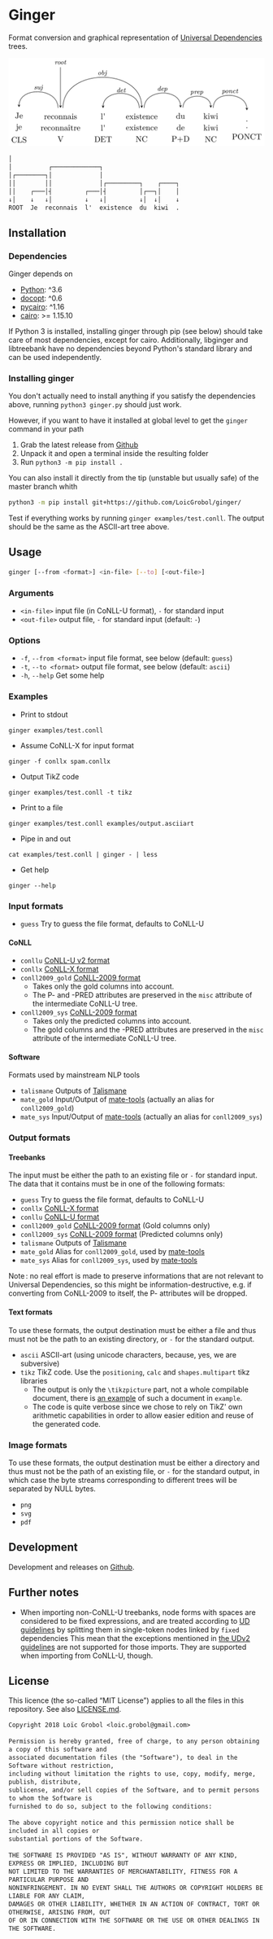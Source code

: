 Ginger
======

Format conversion and graphical representation of [Universal Dependencies](http://universaldependencies.org) trees.

![2d graphical representation](doc/tree.png)

```
│
│          ┌─────────────┐
│┌────────┐│             │
││        ││             │┌─────────┐    ┌────┐
││    ┌───│┤         ┌───│┤         │┌──┐│    │
↓│    ↓   ↓│         ↓   ↓│         ↓│  ↓│    ↓
ROOT  Je  reconnais  l'  existence  du  kiwi  .
```

## Installation
### Dependencies
Ginger depends on

  - [Python](https://www.python.org/): ^3.6
  - [docopt](http://docopt.org/): ^0.6
  - [pycairo](https://github.com/pygobject/pycairo): ^1.16
  - [cairo](https://www.cairographics.org/): >= 1.15.10

If Python 3 is installed, installing ginger through pip (see below) should take care of most dependencies, except for cairo.
Additionally, libginger and libtreebank have no dependencies beyond Python's standard library and can be used independently.

### Installing ginger
You don't actually need to install anything if you satisfy the dependencies above, running `python3 ginger.py` should just work.

However, if you want to have it installed at global level to get the `ginger` command in your path

  1. Grab the latest release from [Github](https://github.com/LoicGrobol/ginger/releases/latest)
  2. Unpack it and open a terminal inside the resulting folder
  3. Run `python3 -m pip install .`

You can also install it directly from the tip (unstable but usually safe) of the master branch whith
```bash
python3 -m pip install git+https://github.com/LoicGrobol/ginger/
```

Test if everything works by running `ginger examples/test.conll`.
The output should be the same as the ASCII-art tree above.


## Usage
```bash
ginger [--from <format>] <in-file> [--to] [<out-file>]
```

### Arguments
  - `<in-file>`   input file (in CoNLL-U format), `-` for standard input
  - `<out-file>`  output file, `-` for standard input (default: `-`)

### Options
  - `-f`, `--from <format>` input file format, see below (default: `guess`)
  - `-t`, `--to <format>`   output file format, see below (default: `ascii`)
  - `-h`, `--help` Get some help

### Examples
  - Print to stdout
  ```
  ginger examples/test.conll
  ```
  - Assume CoNLL-X for input format
  ```
  ginger -f conllx spam.conllx
  ```
  - Output TikZ code
  ```
  ginger examples/test.conll -t tikz
  ```
  - Print to a file
  ```
  ginger examples/test.conll examples/output.asciiart
  ```
  - Pipe in and out
  ```
  cat examples/test.conll | ginger - | less
  ```
  - Get help
  ```
  ginger --help
  ```

### Input formats
  - `guess` Try to guess the file format, defaults to CoNLL-U

#### CoNLL
  - `conllu` [CoNLL-U v2 format](http://universaldependencies.org/format.html)
  - `conllx` [CoNLL-X format](https://web.archive.org/web/20160814191537/http://ilk.uvt.nl:80/conll/)
  - `conll2009_gold`  [CoNLL-2009 format](http://ufal.mff.cuni.cz/conll2009-st/task-description.html)
    - Takes only the gold columns into account.
    - The P- and -PRED attributes are preserved in the `misc` attribute of the
      intermediate CoNLL-U tree.
  - `conll2009_sys`  [CoNLL-2009 format](http://ufal.mff.cuni.cz/conll2009-st/task-description.html)
    - Takes only the predicted columns into account.
    - The gold columns and the -PRED attributes are preserved in the `misc` attribute of the
      intermediate CoNLL-U tree.

#### Software
Formats used by mainstream NLP tools

  - `talismane`  Outputs of [Talismane](http://redac.univ-tlse2.fr/applications/talismane/talismane_en.html)
  - `mate_gold` Input/Output of [mate-tools](http://www.ims.uni-stuttgart.de/forschung/ressourcen/werkzeuge/matetools.en.html) (actually an alias for `conll2009_gold`)
  - `mate_sys` Input/Output of [mate-tools](http://www.ims.uni-stuttgart.de/forschung/ressourcen/werkzeuge/matetools.en.html) (actually an alias for `conll2009_sys`)

### Output formats
#### Treebanks
The input must be either the path to an existing file or `-` for standard input. The data that
it contains must be in one of the following formats:

  - `guess`           Try to guess the file format, defaults to CoNLL-U
  - `conllx`          [CoNLL-X format][2]
  - `conllu`          [CoNLL-U format][3]
  - `conll2009_gold`  [CoNLL-2009 format][4] (Gold columns only)
  - `conll2009_sys`   [CoNLL-2009 format][4] (Predicted columns only)
  - `talismane`       Outputs of [Talismane][5]
  - `mate_gold`       Alias for `conll2009_gold`, used by [mate-tools][1]
  - `mate_sys`        Alias for `conll2009_sys`, used by [mate-tools][1]


Note : no real effort is made to preserve informations that are not relevant to Universal
Dependencies, so this might be information-destructive, e.g. if converting from CoNLL-2009 to
itself, the P- attributes will be dropped.

#### Text formats
To use these formats, the output destination must be either a file and thus must not be the path to
an existing directory, or `-` for the standard output.

  - `ascii`  ASCII-art (using unicode characters, because, yes, we are subversive)
  - `tikz`   TikZ code. Use the `positioning`, `calc` and `shapes.multipart` tikz libraries
    - The output is only the `\tikzpicture` part, not a whole compilable document, there is
    [an example](examples/tree.tex) of such a document in `example`.
    - The code is quite verbose since we chose to rely on TikZ' own arithmetic capabilities in
    order to allow easier edition and reuse of the generated code.

### Image formats
To use these formats, the output destination must be either a directory and thus must not be the
path of an existing file, or `-` for the standard output, in which case the byte streams
corresponding to different trees will be separated by NULL bytes.

  - `png`
  - `svg`
  - `pdf`


[1]: http://www.ims.uni-stuttgart.de/forschung/ressourcen/werkzeuge/matetools.en.html
[2]: https://web.archive.org/web/20160814191537/http://ilk.uvt.nl:80/conll/
[3]: http://universaldependencies.org/format.html
[4]: http://ufal.mff.cuni.cz/conll2009-st/task-description.html
[5]: http://redac.univ-tlse2.fr/applications/talismane/talismane_en.html
[6]: http://universaldependencies.org

## Development
Development and releases on [Github](https://github.com/loic-grobol/ginger).

## Further notes
  - When importing non-CoNLL-U treebanks, node forms with spaces are considered to be fixed expressions, and are treated according to [UD guidelines](http://universaldependencies.org/u/dep/fixed.html) by splitting them in single-token nodes linked by `fixed` dependencies
    This mean that the exceptions mentioned in [the UDv2 guidelines](http://universaldependencies.org/v2/segmentation.html) are not supported for those imports.
    They are supported when importing from CoNLL-U, though.


## License
This licence (the so-called “MIT License”) applies to all the files in this repository.
See also [LICENSE.md](LICENSE.md).

```
Copyright 2018 Loïc Grobol <loic.grobol@gmail.com>

Permission is hereby granted, free of charge, to any person obtaining a copy of this software and
associated documentation files (the "Software"), to deal in the Software without restriction,
including without limitation the rights to use, copy, modify, merge, publish, distribute,
sublicense, and/or sell copies of the Software, and to permit persons to whom the Software is
furnished to do so, subject to the following conditions:

The above copyright notice and this permission notice shall be included in all copies or
substantial portions of the Software.

THE SOFTWARE IS PROVIDED "AS IS", WITHOUT WARRANTY OF ANY KIND, EXPRESS OR IMPLIED, INCLUDING BUT
NOT LIMITED TO THE WARRANTIES OF MERCHANTABILITY, FITNESS FOR A PARTICULAR PURPOSE AND
NONINFRINGEMENT. IN NO EVENT SHALL THE AUTHORS OR COPYRIGHT HOLDERS BE LIABLE FOR ANY CLAIM,
DAMAGES OR OTHER LIABILITY, WHETHER IN AN ACTION OF CONTRACT, TORT OR OTHERWISE, ARISING FROM, OUT
OF OR IN CONNECTION WITH THE SOFTWARE OR THE USE OR OTHER DEALINGS IN THE SOFTWARE.
```
